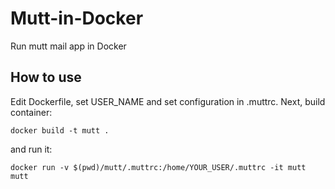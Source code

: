 # Mutt-in-Docker

Run mutt mail app in Docker

## How to use

Edit Dockerfile, set USER_NAME and set configuration in .muttrc.
Next, build container:

```
docker build -t mutt .
```

and run it:


```
docker run -v $(pwd)/mutt/.muttrc:/home/YOUR_USER/.muttrc -it mutt mutt
```
